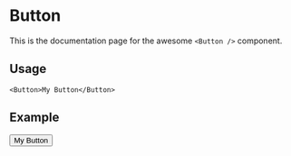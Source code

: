 # Button

This is the documentation page for the awesome `<Button />` component.

## Usage

```svelte{1}
<Button>My Button</Button>
```

## Example

<script>
  import Button from './Button.svelte';
</script>

<Button>My Button</Button>